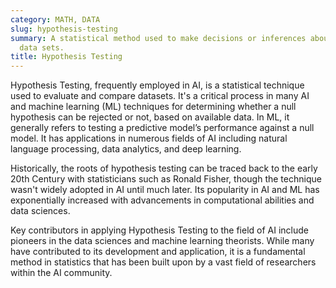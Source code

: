 ```yaml
---
category: MATH, DATA
slug: hypothesis-testing
summary: A statistical method used to make decisions or inferences about one or more
  data sets.
title: Hypothesis Testing
---
```


Hypothesis Testing, frequently employed in AI, is a statistical technique used to evaluate and compare datasets. It's a critical process in many AI and machine learning (ML) techniques for determining whether a null hypothesis can be rejected or not, based on available data. In ML, it generally refers to testing a predictive model’s performance against a null model. It has applications in numerous fields of AI including natural language processing, data analytics, and deep learning.

Historically, the roots of hypothesis testing can be traced back to the early 20th Century with statisticians such as Ronald Fisher, though the technique wasn't widely adopted in AI until much later. Its popularity in AI and ML has exponentially increased with advancements in computational abilities and data sciences.

Key contributors in applying Hypothesis Testing to the field of AI include pioneers in the data sciences and machine learning theorists. While many have contributed to its development and application, it is a fundamental method in statistics that has been built upon by a vast field of researchers within the AI community.
